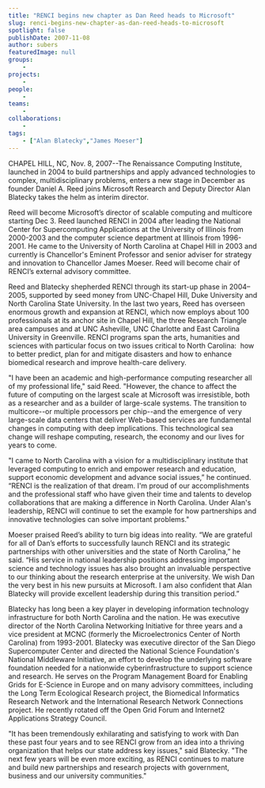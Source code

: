 ```yaml
---
title: "RENCI begins new chapter as Dan Reed heads to Microsoft"
slug: renci-begins-new-chapter-as-dan-reed-heads-to-microsoft
spotlight: false
publishDate: 2007-11-08
author: subers
featuredImage: null
groups:
    - 
projects:
    - 
people:
    - 
teams: 
    - 
collaborations:
    - 
tags:
    - ["Alan Blatecky","James Moeser"]
---
```

CHAPEL HILL, NC, Nov. 8, 2007--The Renaissance Computing Institute, launched in 2004 to build partnerships and apply advanced technologies to complex, multidisciplinary problems, enters a new stage in December as founder Daniel A. Reed joins Microsoft Research and Deputy Director Alan Blatecky takes the helm as interim director.

<!--more-->

Reed will become Microsoft’s director of scalable computing and multicore starting Dec 3. Reed launched RENCI in 2004 after leading the National Center for Supercomputing Applications at the University of Illinois from 2000-2003 and the computer science department at Illinois from 1996-2001. He came to the University of North Carolina at Chapel Hill in 2003 and currently is Chancellor's Eminent Professor and senior adviser for strategy and innovation to Chancellor James Moeser. Reed will become chair of RENCI’s external advisory committee.

Reed and Blatecky shepherded RENCI through its start-up phase in 2004–2005, supported by seed money from UNC-Chapel Hill, Duke University and North Carolina State University. In the last two years, Reed has overseen enormous growth and expansion at RENCI, which now employs about 100 professionals at its anchor site in Chapel Hill, the three Research Triangle area campuses and at UNC Asheville, UNC Charlotte and East Carolina University in Greenville. RENCI programs span the arts, humanities and sciences with particular focus on two issues critical to North Carolina:  how to better predict, plan for and mitigate disasters and how to enhance biomedical research and improve health-care delivery.

"I have been an academic and high-performance computing researcher all of my professional life," said Reed. "However, the chance to affect the future of computing on the largest scale at Microsoft was irresistible, both as a researcher and as a builder of large-scale systems. The transition to multicore--or multiple processors per chip--and the emergence of very large-scale data centers that deliver Web-based services are fundamental changes in computing with deep implications. This technological sea change will reshape computing, research, the economy and our lives for years to come.

"I came to North Carolina with a vision for a multidisciplinary institute that leveraged computing to enrich and empower research and education, support economic development and advance social issues,” he continued. “RENCI is the realization of that dream. I'm proud of our accomplishments and the professional staff who have given their time and talents to develop collaborations that are making a difference in North Carolina. Under Alan's leadership, RENCI will continue to set the example for how partnerships and innovative technologies can solve important problems."

Moeser praised Reed’s ability to turn big ideas into reality. “We are grateful for all of Dan’s efforts to successfully launch RENCI and its strategic partnerships with other universities and the state of North Carolina,” he said. “His service in national leadership positions addressing important science and technology issues has also brought an invaluable perspective to our thinking about the research enterprise at the university. We wish Dan the very best in his new pursuits at Microsoft. I am also confident that Alan Blatecky will provide excellent leadership during this transition period.”

Blatecky has long been a key player in developing information technology infrastructure for both North Carolina and the nation. He was executive director of the North Carolina Networking Initiative for three years and a vice president at MCNC (formerly the Microelectronics Center of North Carolina) from 1993-2001. Blatecky was executive director of the San Diego Supercomputer Center and directed the National Science Foundation's National Middleware Initiative, an effort to develop the underlying software foundation needed for a nationwide cyberinfrastructure to support science and research. He serves on the Program Management Board for Enabling Grids for E-Science in Europe and on many advisory committees, including the Long Term Ecological Research project, the Biomedical Informatics Research Network and the International Research Network Connections project. He recently rotated off the Open Grid Forum and Internet2 Applications Strategy Council.

"It has been tremendously exhilarating and satisfying to work with Dan these past four years and to see RENCI grow from an idea into a thriving organization that helps our state address key issues," said Blatecky. "The next few years will be even more exciting, as RENCI continues to mature and build new partnerships and research projects with government, business and our university communities."
